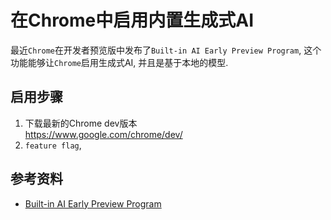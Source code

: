 # 在Chrome中启用内置生成式AI

最近`Chrome`在开发者预览版中发布了`Built-in AI Early Preview Program`, 这个功能能够让`Chrome`启用生成式AI, 并且是基于本地的模型.<br/>

## 启用步骤

1. 下载最新的Chrome dev版本
   <br/>https://www.google.com/chrome/dev/
2. `feature flag`, 



## 参考资料

- [Built-in AI Early Preview Program](https://docs.google.com/document/d/1VG8HIyz361zGduWgNG7R_R8Xkv0OOJ8b5C9QKeCjU0c)